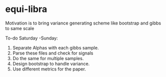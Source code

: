 # equi-libra

Motivation is to bring variance generating scheme like bootstrap and gibbs to same scale 

To-do Saturday -Sunday:
1. Separate Alphas with each gibbs sample.
2. Parse these files and check for signals
3. Do the same for multiple samples.
4. Design bootstrap to handle variance.
5. Use different metrics for the paper.
